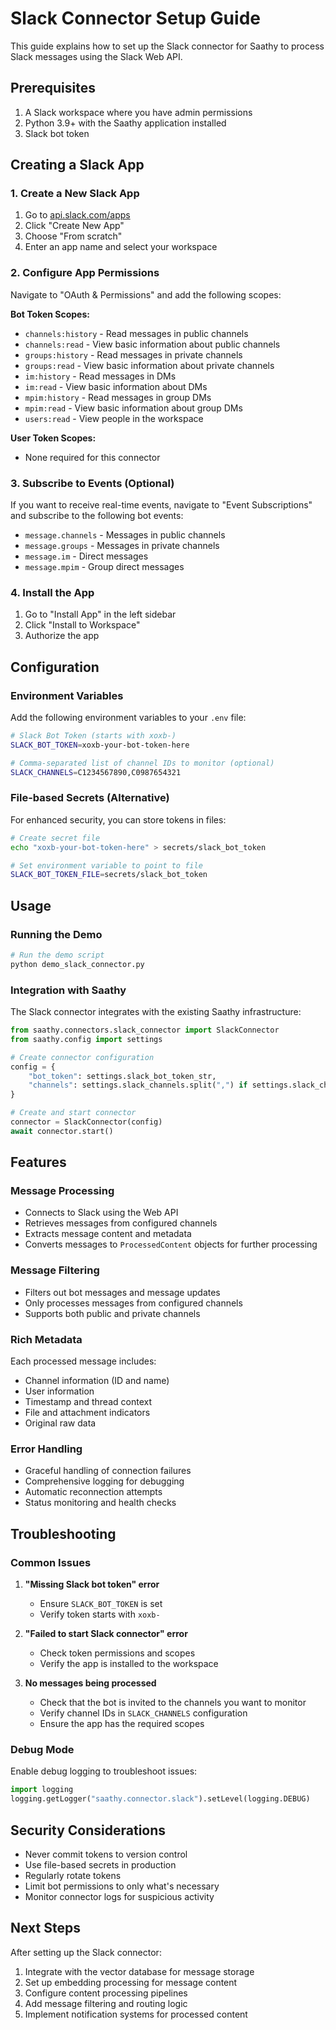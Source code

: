 # Slack Connector Setup Guide

This guide explains how to set up the Slack connector for Saathy to process Slack messages using the Slack Web API.

## Prerequisites

1. A Slack workspace where you have admin permissions
2. Python 3.9+ with the Saathy application installed
3. Slack bot token

## Creating a Slack App

### 1. Create a New Slack App

1. Go to [api.slack.com/apps](https://api.slack.com/apps)
2. Click "Create New App"
3. Choose "From scratch"
4. Enter an app name and select your workspace

### 2. Configure App Permissions

Navigate to "OAuth & Permissions" and add the following scopes:

**Bot Token Scopes:**
- `channels:history` - Read messages in public channels
- `channels:read` - View basic information about public channels
- `groups:history` - Read messages in private channels
- `groups:read` - View basic information about private channels
- `im:history` - Read messages in DMs
- `im:read` - View basic information about DMs
- `mpim:history` - Read messages in group DMs
- `mpim:read` - View basic information about group DMs
- `users:read` - View people in the workspace

**User Token Scopes:**
- None required for this connector

### 3. Subscribe to Events (Optional)

If you want to receive real-time events, navigate to "Event Subscriptions" and subscribe to the following bot events:

- `message.channels` - Messages in public channels
- `message.groups` - Messages in private channels
- `message.im` - Direct messages
- `message.mpim` - Group direct messages

### 4. Install the App

1. Go to "Install App" in the left sidebar
2. Click "Install to Workspace"
3. Authorize the app

## Configuration

### Environment Variables

Add the following environment variables to your `.env` file:

```bash
# Slack Bot Token (starts with xoxb-)
SLACK_BOT_TOKEN=xoxb-your-bot-token-here

# Comma-separated list of channel IDs to monitor (optional)
SLACK_CHANNELS=C1234567890,C0987654321
```

### File-based Secrets (Alternative)

For enhanced security, you can store tokens in files:

```bash
# Create secret file
echo "xoxb-your-bot-token-here" > secrets/slack_bot_token

# Set environment variable to point to file
SLACK_BOT_TOKEN_FILE=secrets/slack_bot_token
```

## Usage

### Running the Demo

```bash
# Run the demo script
python demo_slack_connector.py
```

### Integration with Saathy

The Slack connector integrates with the existing Saathy infrastructure:

```python
from saathy.connectors.slack_connector import SlackConnector
from saathy.config import settings

# Create connector configuration
config = {
    "bot_token": settings.slack_bot_token_str,
    "channels": settings.slack_channels.split(",") if settings.slack_channels else []
}

# Create and start connector
connector = SlackConnector(config)
await connector.start()
```

## Features

### Message Processing

- Connects to Slack using the Web API
- Retrieves messages from configured channels
- Extracts message content and metadata
- Converts messages to `ProcessedContent` objects for further processing

### Message Filtering

- Filters out bot messages and message updates
- Only processes messages from configured channels
- Supports both public and private channels

### Rich Metadata

Each processed message includes:

- Channel information (ID and name)
- User information
- Timestamp and thread context
- File and attachment indicators
- Original raw data

### Error Handling

- Graceful handling of connection failures
- Comprehensive logging for debugging
- Automatic reconnection attempts
- Status monitoring and health checks

## Troubleshooting

### Common Issues

1. **"Missing Slack bot token" error**
   - Ensure `SLACK_BOT_TOKEN` is set
   - Verify token starts with `xoxb-`

2. **"Failed to start Slack connector" error**
   - Check token permissions and scopes
   - Verify the app is installed to the workspace

3. **No messages being processed**
   - Check that the bot is invited to the channels you want to monitor
   - Verify channel IDs in `SLACK_CHANNELS` configuration
   - Ensure the app has the required scopes

### Debug Mode

Enable debug logging to troubleshoot issues:

```python
import logging
logging.getLogger("saathy.connector.slack").setLevel(logging.DEBUG)
```

## Security Considerations

- Never commit tokens to version control
- Use file-based secrets in production
- Regularly rotate tokens
- Limit bot permissions to only what's necessary
- Monitor connector logs for suspicious activity

## Next Steps

After setting up the Slack connector:

1. Integrate with the vector database for message storage
2. Set up embedding processing for message content
3. Configure content processing pipelines
4. Add message filtering and routing logic
5. Implement notification systems for processed content 